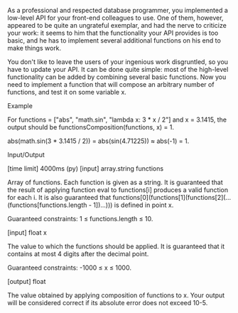 As a professional and respected database programmer, you implemented a low-level API for your front-end colleagues to use. One of them, however, appeared to be quite an ungrateful exemplar, and had the nerve to criticize your work: it seems to him that the functionality your API provides is too basic, and he has to implement several additional functions on his end to make things work.

You don't like to leave the users of your ingenious work disgruntled, so you have to update your API. It can be done quite simple: most of the high-level functionality can be added by combining several basic functions. Now you need to implement a function that will compose an arbitrary number of functions, and test it on some variable x.

Example

For functions = ["abs", "math.sin", "lambda x: 3 * x / 2"]
and x = 3.1415, the output should be
functionsComposition(functions, x) = 1.

abs(math.sin(3 * 3.1415 / 2)) = abs(sin(4.71225)) ≈ abs(-1) = 1.

Input/Output

[time limit] 4000ms (py)
[input] array.string functions

Array of functions. Each function is given as a string. It is guaranteed that the result of applying function eval to functions[i] produces a valid function for each i. It is also guaranteed that functions[0](functions[1](functions[2](...(functions[functions.length - 1])...))) is defined in point x.

Guaranteed constraints:
1 ≤ functions.length ≤ 10.

[input] float x

The value to which the functions should be applied. It is guaranteed that it contains at most 4 digits after the decimal point.

Guaranteed constraints:
-1000 ≤ x ≤ 1000.

[output] float

The value obtained by applying composition of functions to x. Your output will be considered correct if its absolute error does not exceed 10-5.

